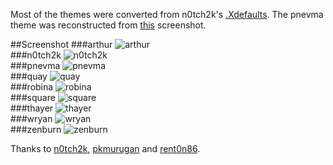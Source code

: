 Most of the themes were converted from n0tch2k's [.Xdefaults](http://rawtec.de/dotfiles/Xdefaults.html).
The pnevma theme was reconstructed from [this](https://bbs.archlinux.org/viewtopic.php?pid=580775#p580775) screenshot.

##Screenshot
###arthur
![arthur](https://github.com/juanpabloaj/iTerm-2-Color-Themes/raw/master/previews/arthur.png)  
###n0tch2k
![n0tch2k](https://github.com/juanpabloaj/iTerm-2-Color-Themes/raw/master/previews/n0tch2k.png)  
###pnevma
![pnevma](https://github.com/juanpabloaj/iTerm-2-Color-Themes/raw/master/previews/pnevma.png)  
###quay
![quay](https://github.com/juanpabloaj/iTerm-2-Color-Themes/raw/master/previews/quay.png)  
###robina
![robina](https://github.com/juanpabloaj/iTerm-2-Color-Themes/raw/master/previews/robina.png)  
###square
![square](https://github.com/juanpabloaj/iTerm-2-Color-Themes/raw/master/previews/square.png)  
###thayer
![thayer](https://github.com/juanpabloaj/iTerm-2-Color-Themes/raw/master/previews/thayer.png)  
###wryan
![wryan](https://github.com/juanpabloaj/iTerm-2-Color-Themes/raw/master/previews/wryan.png)  
###zenburn
![zenburn](https://github.com/juanpabloaj/iTerm-2-Color-Themes/raw/master/previews/zenburn.png)  

Thanks to [n0tch2k](http://n0tch2k.deviantart.com/), [pkmurugan](http://pkmurugan.deviantart.com/) and [rent0n86](http://rent0n86.deviantart.com/).
